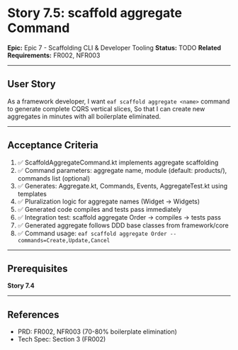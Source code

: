 # Story 7.5: scaffold aggregate Command

**Epic:** Epic 7 - Scaffolding CLI & Developer Tooling
**Status:** TODO
**Related Requirements:** FR002, NFR003

---

## User Story

As a framework developer,
I want `eaf scaffold aggregate <name>` command to generate complete CQRS vertical slices,
So that I can create new aggregates in minutes with all boilerplate eliminated.

---

## Acceptance Criteria

1. ✅ ScaffoldAggregateCommand.kt implements aggregate scaffolding
2. ✅ Command parameters: aggregate name, module (default: products/), commands list (optional)
3. ✅ Generates: Aggregate.kt, Commands, Events, AggregateTest.kt using templates
4. ✅ Pluralization logic for aggregate names (Widget → Widgets)
5. ✅ Generated code compiles and tests pass immediately
6. ✅ Integration test: scaffold aggregate Order → compiles → tests pass
7. ✅ Generated aggregate follows DDD base classes from framework/core
8. ✅ Command usage: `eaf scaffold aggregate Order --commands=Create,Update,Cancel`

---

## Prerequisites

**Story 7.4**

---

## References

- PRD: FR002, NFR003 (70-80% boilerplate elimination)
- Tech Spec: Section 3 (FR002)
